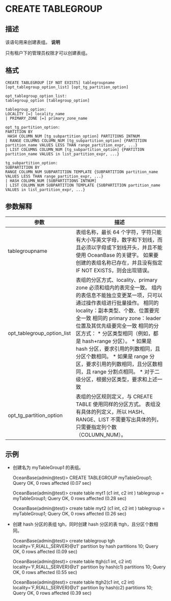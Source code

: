 CREATE TABLEGROUP 
======================================



描述 
-----------

该语句用来创建表组。
**说明**



只有租户下的管理员权限才可以创建表组。

格式 
-----------

    CREATE TABLEGROUP [IF NOT EXISTS] tablegroupname [opt_tablegroup_option_list] [opt_tg_partition_option]
    
    opt_tablegroup_option_list:
    tablegroup_option [tablegroup_option]
    
    tablegroup_option:
    LOCALITY [=] locality_name
    | PRIMARY_ZONE [=] primary_zone_name
    
    opt_tg_partition_option:
    PARTITION BY 
     HASH COLUMN_NUM [tg_subpartition_option] PARTITIONS INTNUM
    | RANGE COLUMNS COLUMN_NUM [tg_subpartition_option] {PARTITION partition_name VALUES LESS THAN range_partition_expr, ...}
    | LIST COLUMNS COLUMN_NUM [tg_subpartition_option] {PARTITION partition_name VALUES in list_partition_expr, ...}
    
    tg_subpartition_option:
    SUBPARTITION BY 
    RANGE COLUMN_NUM SUBPARTITION TEMPLATE {SUBPARTITION partition_name VALUES LESS THAN range_partition_expr, ...}
    | HASH COLUMN_NUM [SUBPARTITIONS INTNUM]
    | LIST COLUMN_NUM SUBPARTITION TEMPLATE {SUBPARTITION partition_name VALUES in list_partition_expr, ...}



参数解释 
-------------



|             参数             |                                                                                                                                                                                                                                                                     描述                                                                                                                                                                                                                                                                      |
|----------------------------|---------------------------------------------------------------------------------------------------------------------------------------------------------------------------------------------------------------------------------------------------------------------------------------------------------------------------------------------------------------------------------------------------------------------------------------------------------------------------------------------------------------------------------------------|
| tablegroupname             | 表组名称，最长 64 个字符，字符只能有大小写英文字母，数字和下划线，而且必须以字母或下划线开头，并且不能使用 OceanBase 的关键字。 如果要创建的表组名称已存在，并且没有指定 IF NOT EXISTS，则会出现错误。                                                                                                                                                                                                                                                                                                                                                                                                          |
| opt_tablegroup_option_list | 表组的分区方式、locality、primary zone 必须和组内的表完全一致。 组内的表信息不能独立变更某一项，只可以通过操作表组进行批量操作。 相同的 locality：副本类型、个数、位置要完全一致 相同的 primary zone：leader 位置及其优先级要完全一致 相同的分区方式： * 分区类型相同（例如，都是 hash+range 分区）。   * 如果是 hash 分区，要求引用的列数相同，且分区个数相同。   * 如果是 range 分区，要求引用的列数相同，且分区数相同，且 range 分割点相同。   * 对于二级分区，根据分区类型，要求和上述一致    |
| opt_tg_partition_option    | 表组的分区规则定义，与 CREATE TABLE 使用同样的分区方式。 表组没有具体的列定义，所以 HASH、RANGE、LIST 不需要写出具体的列，只需要指定列个数（COLUMN_NUM）。                                                                                                                                                                                                                                                                                                                                                                                                                           |



示例 
-----------

* 创建名为 myTableGroup1 的表组。

  




    OceanBase(admin@test)> CREATE TABLEGROUP myTableGroup1;
    Query OK, 0 rows affected (0.07 sec)
    
    OceanBase(admin@test)> create table myt1 (c1 int, c2 int ) tablegroup = myTableGroup1;
    Query OK, 0 rows affected (0.28 sec)
    
    OceanBase(admin@test)> create table myt2 (c1 int, c2 int ) tablegroup = myTableGroup1;
    Query OK, 0 rows affected (0.26 sec)



* 创建 hash 分区的表组 tgh，同时创建 hash 分区的表 ttgh，且分区个数相同。

  




    OceanBase(admin@test)> create tablegroup tgh locality='F,R{ALL_SERVER}@z1' partition by hash partitions 10;
    Query OK, 0 rows affected (0.09 sec)
    
    OceanBase(admin@test)> create table ttgh(c1 int, c2 int) locality='F,R{ALL_SERVER}@z1' partition by hash(c1) partitions 10;
    Query OK, 0 rows affected (0.55 sec)
    
    OceanBase(admin@test)> create table ttgh2(c1 int, c2 int) locality='F,R{ALL_SERVER}@z1' partition by hash(c2) partitions 10;
    Query OK, 0 rows affected (0.39 sec)



